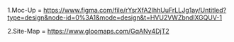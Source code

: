 1.Moc-Up = https://www.figma.com/file/rYsrXfA2lhhUuFrLLJg1ay/Untitled?type=design&node-id=0%3A1&mode=design&t=HVU2VWZbndlXGQUV-1

2.Site-Map = https://www.gloomaps.com/GqANy4DjT2
